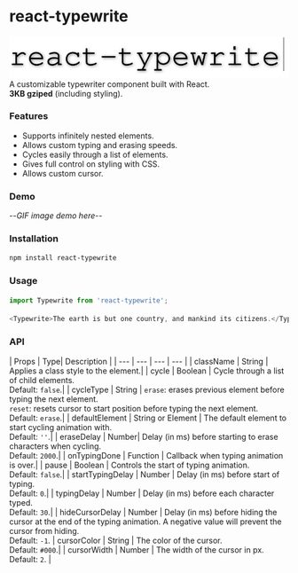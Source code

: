 # react-typewrite
<img alt="react-typewrite" src="https://raw.githubusercontent.com/oliverox/react-typewrite/master/public/logo.svg"/><br/>
A customizable typewriter component built with React.<br/>**3KB gziped** (including styling).

### Features
- Supports infinitely nested elements.
- Allows custom typing and erasing speeds.
- Cycles easily through a list of elements.
- Gives full control on styling with CSS.
- Allows custom cursor.

### Demo

--_GIF image demo here_--

### Installation

```bash
npm install react-typewrite
```

### Usage
```javascript
import Typewrite from 'react-typewrite';

<Typewrite>The earth is but one country, and mankind its citizens.</Typewrite>
```

### API
| Props | Type| Description |
| --- | --- | --- | --- |
| className | String | Applies a class style to the element.|
| cycle | Boolean | Cycle through a list of child elements.<br/>Default: `false`.|
| cycleType | String | `erase`: erases previous element before typing the next element.<br/>`reset`: resets cursor to start position before typing the next element.<br/>Default: `erase`.|
| defaultElement | String or Element | The default element to start cycling animation with.<br/>Default: `''`.|
| eraseDelay | Number| Delay (in ms) before starting to erase characters when cycling.<br/>Default: `2000`.|
| onTypingDone | Function | Callback when typing animation is over.|
| pause | Boolean | Controls the start of typing animation.<br/>Default: `false`.|
| startTypingDelay | Number | Delay (in ms) before start of typing.<br/>Default: `0`.|
| typingDelay | Number | Delay (in ms) before each character typed.<br/>Default: `30`.|
| hideCursorDelay | Number | Delay (in ms) before hiding the cursor at the end of the typing animation. A negative value will prevent the cursor from hiding.<br/>Default: `-1`.
| cursorColor | String | The color of the cursor.<br/>Default: `#000`.|
| cursorWidth | Number | The width of the cursor in px.<br/>Default: `2`. |

